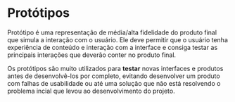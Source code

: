 # Protótipos

Protótipo é uma representação de média/alta fidelidade do produto final que simula a interação com o usuário. Ele deve permitir que o usuário tenha experiência de conteúdo e interação com a interface e consiga testar as principais interações que deverão conter no produto final.

Os protótipos são muito utilizados para **testar** novas interfaces e produtos antes de desenvolvê-los por completo, evitando desenvolver um produto com falhas de usabilidade ou até uma solução que não está resolvendo o problema incial que levou ao desenvolvimento do projeto.
